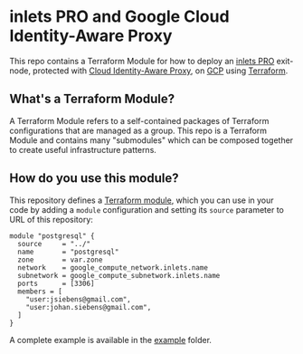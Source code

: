 # inlets PRO and Google Cloud Identity-Aware Proxy

This repo contains a Terraform Module for how to deploy an [inlets PRO](https://inlets.dev) exit-node, protected with [Cloud Identity-Aware Proxy](https://cloud.google.com/iap), on
[GCP](https://cloud.google.com/) using [Terraform](https://www.terraform.io/).

## What's a Terraform Module?

A Terraform Module refers to a self-contained packages of Terraform configurations that are managed as a group. This repo
is a Terraform Module and contains many "submodules" which can be composed together to create useful infrastructure patterns.

## How do you use this module?

This repository defines a [Terraform module](https://www.terraform.io/docs/modules/usage.html), which you can use in your
code by adding a `module` configuration and setting its `source` parameter to URL of this repository:

```hcl
module "postgresql" {
  source     = "../"
  name       = "postgresql"
  zone       = var.zone
  network    = google_compute_network.inlets.name
  subnetwork = google_compute_subnetwork.inlets.name
  ports      = [3306]
  members = [
    "user:jsiebens@gmail.com",
    "user:johan.siebens@gmail.com",
  ]
}
```

A complete example is available in the [example](https://github.com/jsiebens/terraform-google-inlets-iap/tree/main/example) folder. 